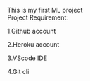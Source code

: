 
This is my first ML project <br />
Project Requirement: <br />

1.Github account<br />

2.Heroku account<br />

3.VScode IDE<br />

4.Git cli<br />
